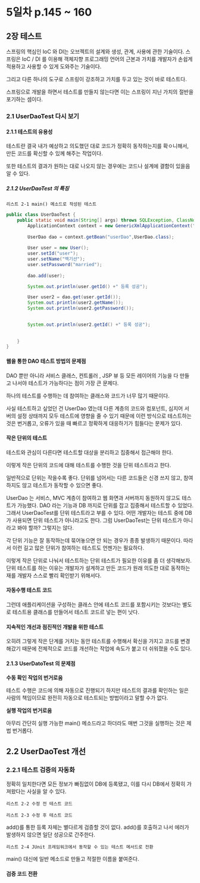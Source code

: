 # 5일차 p.145 ~ 160

## 2장 테스트

스프링의 핵심인 IoC 와 DI는 오브젝트의 설계와 생성, 관계, 사용에 관한 기술이다.
스프링은 IoC / DI 를 이용해 객체지향 프로그래밍 언어의 근본과 가치를 개발자가 손쉽게 적용하고 사용할 수 있게 도와주는 기술이다.


그리고 다른 하나의 도구로 스프링이 강조하고 가치를 두고 있는 것이 바로 테스트다.

스프링으로 개발을 하면서 테스트를 만들지 않는다면 이는 스프링이 지닌 가치의
절반을 포기하는 셈이다.

### 2.1 UserDaoTest 다시 보기

#### 2.1.1 테스트의 유용성

테스트란 결국 내가 예상하고 의도했던 대로 코드가 정확히 동작하는지를 확ㅇ니해서,
만든 코드를 확신할 수 있께 해주는 작업이다.

또한 테스트의 결과가 원하는 대로 나오지 않는 경우에는 코드나
설계에 결함이 있을음 알 수 있다.


##### 2.1.2 UserDaoTest 의 특징


`리스트 2-1 main() 메소드로 작성된 테스트`

```java
public class UserDaoTest {
    public static void main(String[] args) throws SQLException, ClassNotFoundException {
        ApplicationContext context = new GenericXmlApplicationContext("applicationContext.xml");
        
        UserDao dao = context.getBean("userDao",UserDao.class);
        
        User user = new User();
        user.setId("user");
        user.setName("백기선");
        user.setPassword("married");
        
        dao.add(user);

        System.out.println(user.getId() +" 등록 성공");

        User user2 = dao.get(user.getId());
        System.out.println(user2.getName());
        System.out.println(user2.getPassword());
        

        System.out.println(user2.getId() +" 등록 성공");
        
        
    }
}

```

#### 웹을 통한 DAO 테스트 방법의 문제점


DAO 뿐만 아니라 서비스 클래스, 컨트롤러 , JSP 뷰 등 모든
레이어의 기능을 다 만들고 나서야 테스트가 가능하다는 점이 가장 큰 문제다.


하나의 테스트를 수행하는 데 참여하는 클래스와 코드가 너무 많기 때문이다.

사실 테스트하고 싶었던 건 UserDao 였는데 다른 계층의 코드와 컴포넌트,
심지어 서버의 설정 상태까지 모두 테스트에 영향을 줄 수 있기 때문에
이런 방식으로 테스트하는 것은 번거롭고, 오류가 있을 때 빠르고 정확하게 대응하기가 힘들다는 문제가 있다.

#### 작은 단위의 테스트

테스트와 관심이 다른다면 테스트할 대상을 분리하고 집중해서 접근해야 한다.

이렇게 작은 단위의 코드에 대해 테스트를 수행한 것을 단위 테스트라고 한다.

일반적으로 단위는 작을수록 좋다. 단위를 넘어서는 다른 코드들은 신경 쓰지 않고,
참여하지도 않고 테스트가 동작할 수 있으면 좋다. 

UserDao 는 서비스, MVC 계층이 참여하고 웹 화면과 서버까지 동원하지 않고도 
테스트가 가능했다. DAO 라는 기능과 DB 까지로 단위를 잡고 집중해서
테스트할 수 있었다.
그래서 UserDaoTest를 단위 테스트라고 부를 수 있다.
어떤 개발자는 테스트 중에 DB가 사용되면 단위 테스트가 아니라고도 한다.
그럼 UserDaoTest는 단위 테스트가 아니라고 봐야 할까? 그렇지는 않다.


각 단위 기능은 잘 동작하는데 묶어놓으면 안 되는 경우가 종종 발생하기 때문이다.
따라서 이런 길고 많은 단위가 참여하는 테스트도 언젠가는 필요하다.

이렇게 작은 단위로 나눠서 테스트하는 단위 테스트가 필요한 이유를 좀 더 생각해보자.
단위 테스트를 하는 이유는 개발자가 설계하고 만든 코드가 원래 의도한 대로 동작하는재를 개발자 스스로 빨리 확인받기 위해서다.


#### 자동수행 테스트 코드

그런데 애플리케이션을 구성하는  클래스 안에 테스트 코드를 포함시키는 것보다는 별도로 테스트용 클래스를 만들어서 테스트 코드르 넣는 편이 낫다.


#### 지속적인 개선과 점진적인 개발을 위한 테스트


오히려 그렇게 작은 단계를 거치는 동안 테스트를 수행해서 확신을 가지고
코드를 변경해갔기 때문에 전체적으로 코드를 개선하는 작업에 속도가 붙고 더 쉬워졌을 수도 있다.


#### 2.1.3 UserDatoTest 의 문제점


**수동 확인 작업의 번거로움**

테스트 수행은 코드에 의해 자동으로 진행되기 하지만 테스트의 결과를 확인하는 일은
사람의 책임이므로 완전히 자동으로 테스트되는 방법이라고 말할 수가 없다.

**실행 작업의 번거로움**

아무리 간단히 실행 가능한 main() 메소드라고 하더라도 매번 그것을 실행하는 것은 제법 번거롭다.

## 2.2 UserDaoTest 개선

### 2.2.1 테스트 검증의 자동화

정확히 일치한다면 모든 정보가 빠짐없이 DB에 등록됐고, 이를 다시 DB에서 정확히 가져왔다는 사실을
알 수 있다.


`리스트 2-2 수정 전 테스트 코드`


`리스트 2-3 수정 후 테스트 코드`


add()를 통한 등록 자체는 별다르게 검증할 것이 없다.
add()를 호출하고 나서 에러가 발생하지 않으면 일단 성공으로 간주한다.


`리스트 2-4 JUnit 프레임워크에서 동작할 수 있는 테스트 메서드로 전환`

main() 대신에 일반 메소드로 만들고 적절한 이름을 붙여준다.


#### 검증 코드 전환

